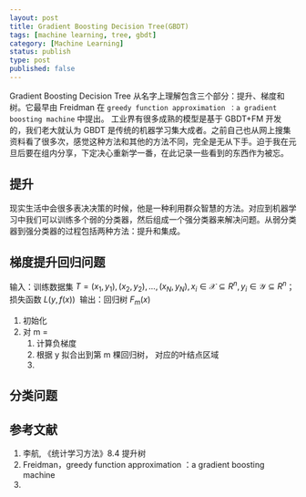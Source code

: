```yaml
---
layout: post
title: Gradient Boosting Decision Tree(GBDT)
tags: [machine learning, tree, gbdt]
category: [Machine Learning]
status: publish
type: post
published: false
---
```


Gradient Boosting Decision Tree 从名字上理解包含三个部分：提升、梯度和树。它最早由 Freidman 在 `greedy function approximation ：a gradient boosting machine` 中提出。 工业界有很多成熟的模型是基于 GBDT+FM 开发的，我们老大就认为 GBDT 是传统的机器学习集大成者。之前自己也从网上搜集资料看了很多次，感觉这种方法和其他的方法不同，完全是无从下手。迫于我在元旦后要在组内分享，下定决心重新学一番，在此记录一些看到的东西作为被忘。

## 提升

现实生活中会很多表决决策的时候，他是一种利用群众智慧的方法。对应到机器学习中我们可以训练多个弱的分类器，然后组成一个强分类器来解决问题。从弱分类器到强分类器的过程包括两种方法：提升和集成。

## 梯度提升回归问题

输入：训练数据集 ${T={(x_1,y_1),(x_2,y_2),...,(x_N,y_N)}}, x_i \in \mathcal{X} \subseteq R^n, y_i \in \mathcal{Y} \subseteq R^n$；损失函数 ${L(y,f(x))}$ 
输出：回归树 ${F_m(x)}$

1. 初始化 
2. 对 m = 
    1. 计算负梯度
    2. 根据 y 拟合出到第 m 棵回归树， 对应的叶结点区域
    3. 


## 分类问题

## 参考文献

1. 李航, 《统计学习方法》8.4 提升树
2. Freidman，greedy function approximation ：a gradient boosting machine
3. 

